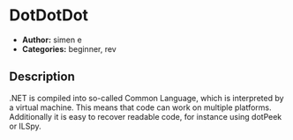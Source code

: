 # DotDotDot

- **Author:** simen e
- **Categories:** beginner, rev

## Description

.NET is compiled into so-called Common Language, which is interpreted by a virtual machine. This means that code can work on multiple platforms.
Additionally it is easy to recover readable code, for instance using dotPeek or ILSpy.